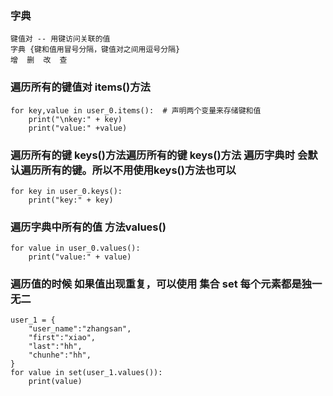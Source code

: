 ### 字典
    键值对 -- 用键访问关联的值
    字典 {键和值用冒号分隔，键值对之间用逗号分隔}
    增  删  改  查
### 遍历所有的键值对 items()方法
    for key,value in user_0.items():  # 声明两个变量来存储键和值
        print("\nkey:" + key)
        print("value:" +value)
### 遍历所有的键 keys()方法遍历所有的键 keys()方法   遍历字典时  会默认遍历所有的键。所以不用使用keys()方法也可以
    for key in user_0.keys():
        print("key:" + key)
### 遍历字典中所有的值 方法values()
    for value in user_0.values():
        print("value:" + value)
### 遍历值的时候 如果值出现重复，可以使用 集合 set 每个元素都是独一无二
    user_1 = {
        "user_name":"zhangsan",
        "first":"xiao",
        "last":"hh",
        "chunhe":"hh",
    }
    for value in set(user_1.values()):
        print(value)